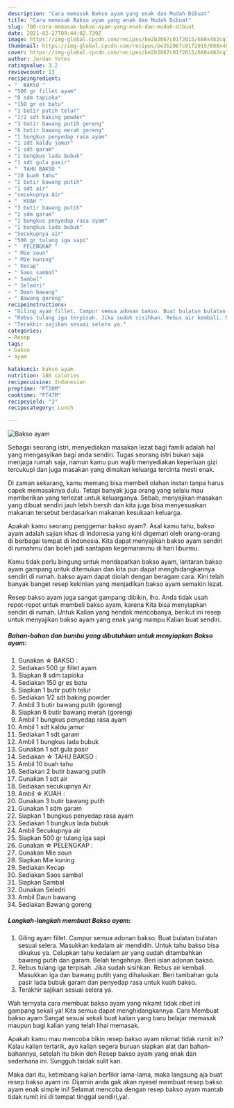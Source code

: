 ```yaml
---
description: "Cara memasak Bakso ayam yang enak dan Mudah Dibuat"
title: "Cara memasak Bakso ayam yang enak dan Mudah Dibuat"
slug: 700-cara-memasak-bakso-ayam-yang-enak-dan-mudah-dibuat
date: 2021-02-27T09:44:02.739Z
image: https://img-global.cpcdn.com/recipes/be2b2067c01f2015/680x482cq70/bakso-ayam-foto-resep-utama.jpg
thumbnail: https://img-global.cpcdn.com/recipes/be2b2067c01f2015/680x482cq70/bakso-ayam-foto-resep-utama.jpg
cover: https://img-global.cpcdn.com/recipes/be2b2067c01f2015/680x482cq70/bakso-ayam-foto-resep-utama.jpg
author: Jordan Yates
ratingvalue: 3.2
reviewcount: 13
recipeingredient:
- "  BAKSO "
- "500 gr fillet ayam"
- "8 sdm tapioka"
- "150 gr es batu"
- "1 butir putih telur"
- "1/2 sdt baking powder"
- "3 butir bawang putih goreng"
- "6 butir bawang merah goreng"
- "1 bungkus penyedap rasa ayam"
- "1 sdt kaldu jamur"
- "1 sdt garam"
- "1 bungkus lada bubuk"
- "1 sdt gula pasir"
- "  TAHU BAKSO "
- "10 buah tahu"
- "2 butir bawang putih"
- "1 sdt air"
- "secukupnya Air"
- "  KUAH "
- "3 butir bawang putih"
- "1 sdm garam"
- "1 bungkus penyedap rasa ayam"
- "1 bungkus lada bubuk"
- "Secukupnya air"
- "500 gr tulang iga sapi"
- "  PELENGKAP "
- " Mie soun"
- " Mie kuning"
- " Kecap"
- " Saos sambal"
- " Sambal"
- " Seledri"
- " Daun bawang"
- " Bawang goreng"
recipeinstructions:
- "Giling ayam fillet. Campur semua adonan bakso. Buat bulatan bulatan sesuai selera. Masukkan kedalam air mendidih. Untuk tahu bakso bisa dikukus ya. Celupkan tahu kedalam air yang sudah ditambahkan bawang putih dan garam. Belah tengahnya. Beri isian adonan bakso."
- "Rebus tulang iga terpisah. Jika sudah sisihkan. Rebus air kembali. Masukkan iga dan bawang putih yang dihaluskan. Beri tambahan gula pasir lada bubuk garam dan penyedap rasa untuk kuah bakso."
- "Terakhir sajikan sesuai selera ya."
categories:
- Resep
tags:
- bakso
- ayam

katakunci: bakso ayam 
nutrition: 186 calories
recipecuisine: Indonesian
preptime: "PT20M"
cooktime: "PT47M"
recipeyield: "3"
recipecategory: Lunch

---
```



![Bakso ayam](https://img-global.cpcdn.com/recipes/be2b2067c01f2015/680x482cq70/bakso-ayam-foto-resep-utama.jpg)

Sebagai seorang istri, menyediakan masakan lezat bagi famili adalah hal yang mengasyikan bagi anda sendiri. Tugas seorang istri bukan saja menjaga rumah saja, namun kamu pun wajib menyediakan keperluan gizi tercukupi dan juga masakan yang dimakan keluarga tercinta mesti enak.

Di zaman  sekarang, kamu memang bisa membeli olahan instan tanpa harus capek memasaknya dulu. Tetapi banyak juga orang yang selalu mau memberikan yang terlezat untuk keluarganya. Sebab, menyajikan masakan yang dibuat sendiri jauh lebih bersih dan kita juga bisa menyesuaikan makanan tersebut berdasarkan makanan kesukaan keluarga. 



Apakah kamu seorang penggemar bakso ayam?. Asal kamu tahu, bakso ayam adalah sajian khas di Indonesia yang kini digemari oleh orang-orang di berbagai tempat di Indonesia. Kita dapat menyajikan bakso ayam sendiri di rumahmu dan boleh jadi santapan kegemaranmu di hari liburmu.

Kamu tidak perlu bingung untuk mendapatkan bakso ayam, lantaran bakso ayam gampang untuk ditemukan dan kita pun dapat menghidangkannya sendiri di rumah. bakso ayam dapat diolah dengan beragam cara. Kini telah banyak banget resep kekinian yang menjadikan bakso ayam semakin lezat.

Resep bakso ayam juga sangat gampang dibikin, lho. Anda tidak usah repot-repot untuk membeli bakso ayam, karena Kita bisa menyiapkan sendiri di rumah. Untuk Kalian yang hendak mencobanya, berikut ini resep untuk menyajikan bakso ayam yang enak yang mampu Kalian buat sendiri.

<!--inarticleads1-->

##### Bahan-bahan dan bumbu yang dibutuhkan untuk menyiapkan Bakso ayam:

1. Gunakan  ☆ BAKSO :
1. Sediakan 500 gr fillet ayam
1. Siapkan 8 sdm tapioka
1. Sediakan 150 gr es batu
1. Siapkan 1 butir putih telur
1. Sediakan 1/2 sdt baking powder
1. Ambil 3 butir bawang putih (goreng)
1. Siapkan 6 butir bawang merah (goreng)
1. Ambil 1 bungkus penyedap rasa ayam
1. Ambil 1 sdt kaldu jamur
1. Sediakan 1 sdt garam
1. Ambil 1 bungkus lada bubuk
1. Gunakan 1 sdt gula pasir
1. Sediakan  ☆ TAHU BAKSO :
1. Ambil 10 buah tahu
1. Sediakan 2 butir bawang putih
1. Gunakan 1 sdt air
1. Sediakan secukupnya Air
1. Ambil  ☆ KUAH :
1. Gunakan 3 butir bawang putih
1. Gunakan 1 sdm garam
1. Siapkan 1 bungkus penyedap rasa ayam
1. Sediakan 1 bungkus lada bubuk
1. Ambil Secukupnya air
1. Siapkan 500 gr tulang iga sapi
1. Gunakan  ☆ PELENGKAP :
1. Gunakan  Mie soun
1. Siapkan  Mie kuning
1. Sediakan  Kecap
1. Sediakan  Saos sambal
1. Siapkan  Sambal
1. Gunakan  Seledri
1. Ambil  Daun bawang
1. Sediakan  Bawang goreng




<!--inarticleads2-->

##### Langkah-langkah membuat Bakso ayam:

1. Giling ayam fillet. Campur semua adonan bakso. Buat bulatan bulatan sesuai selera. Masukkan kedalam air mendidih. Untuk tahu bakso bisa dikukus ya. Celupkan tahu kedalam air yang sudah ditambahkan bawang putih dan garam. Belah tengahnya. Beri isian adonan bakso.
1. Rebus tulang iga terpisah. Jika sudah sisihkan. Rebus air kembali. Masukkan iga dan bawang putih yang dihaluskan. Beri tambahan gula pasir lada bubuk garam dan penyedap rasa untuk kuah bakso.
1. Terakhir sajikan sesuai selera ya.




Wah ternyata cara membuat bakso ayam yang nikamt tidak ribet ini gampang sekali ya! Kita semua dapat menghidangkannya. Cara Membuat bakso ayam Sangat sesuai sekali buat kalian yang baru belajar memasak maupun bagi kalian yang telah lihai memasak.

Apakah kamu mau mencoba bikin resep bakso ayam nikmat tidak rumit ini? Kalau kalian tertarik, ayo kalian segera buruan siapkan alat dan bahan-bahannya, setelah itu bikin deh Resep bakso ayam yang enak dan sederhana ini. Sungguh taidak sulit kan. 

Maka dari itu, ketimbang kalian berfikir lama-lama, maka langsung aja buat resep bakso ayam ini. Dijamin anda gak akan nyesel membuat resep bakso ayam enak simple ini! Selamat mencoba dengan resep bakso ayam mantab tidak rumit ini di tempat tinggal sendiri,ya!.

